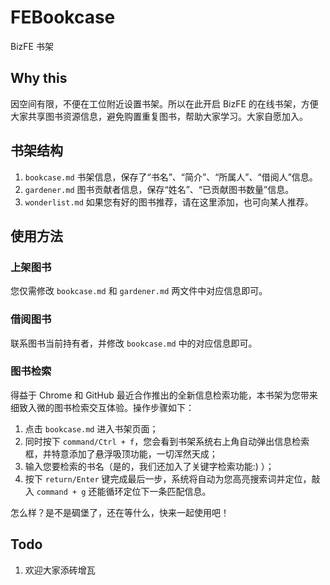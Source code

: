 # FEBookcase

BizFE 书架

## Why this

因空间有限，不便在工位附近设置书架。所以在此开启 BizFE 的在线书架，方便大家共享图书资源信息，避免购置重复图书，帮助大家学习。大家自愿加入。

## 书架结构

1. `bookcase.md` 书架信息，保存了“书名”、“简介”、“所属人”、“借阅人”信息。
2. `gardener.md` 图书贡献者信息，保存“姓名”、“已贡献图书数量”信息。
3. `wonderlist.md` 如果您有好的图书推荐，请在这里添加，也可向某人推荐。

## 使用方法

### 上架图书

您仅需修改 `bookcase.md` 和 `gardener.md` 两文件中对应信息即可。

### 借阅图书

联系图书当前持有者，并修改 `bookcase.md` 中的对应信息即可。

### 图书检索

得益于 Chrome 和 GitHub 最近合作推出的全新信息检索功能，本书架为您带来细致入微的图书检索交互体验。操作步骤如下：

  1. 点击 `bookcase.md` 进入书架页面；
  2. 同时按下 `command/Ctrl + f`，您会看到书架系统右上角自动弹出信息检索框，并特意添加了悬浮吸顶功能，一切浑然天成； 
  3. 输入您要检索的书名（是的，我们还加入了关键字检索功能:) ）；
  4. 按下 `return/Enter` 键完成最后一步，系统将自动为您高亮搜索词并定位，敲入 `command + g` 还能循环定位下一条匹配信息。

怎么样？是不是碉堡了，还在等什么，快来一起使用吧！

## Todo

1. 欢迎大家添砖增瓦
